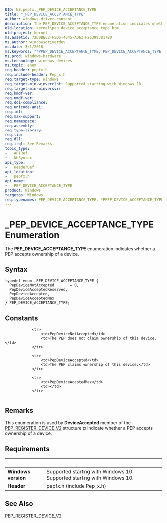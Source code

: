 ```yaml
---
UID: NE:pepfx._PEP_DEVICE_ACCEPTANCE_TYPE
title: "_PEP_DEVICE_ACCEPTANCE_TYPE"
author: windows-driver-content
description: The PEP_DEVICE_ACCEPTANCE_TYPE enumeration indicates whether a PEP accepts ownership of a device.
old-location: kernel\pep_device_acceptance_type.htm
old-project: kernel
ms.assetid: 72D0BEC2-F5D5-4045-AD63-F263993817B0
ms.author: windowsdriverdev
ms.date: 3/1/2018
ms.keywords: "*PPEP_DEVICE_ACCEPTANCE_TYPE, PEP_DEVICE_ACCEPTANCE_TYPE, PEP_DEVICE_ACCEPTANCE_TYPE enumeration [Kernel-Mode Driver Architecture], PepDeviceAccepted, PepDeviceAcceptedMax, PepDeviceAcceptedReserved, PepDeviceNotAccepted, _PEP_DEVICE_ACCEPTANCE_TYPE, kernel.pep_device_acceptance_type, pepfx/PEP_DEVICE_ACCEPTANCE_TYPE, pepfx/PepDeviceAccepted, pepfx/PepDeviceAcceptedMax, pepfx/PepDeviceAcceptedReserved, pepfx/PepDeviceNotAccepted"
ms.prod: windows-hardware
ms.technology: windows-devices
ms.topic: enum
req.header: pepfx.h
req.include-header: Pep_x.h
req.target-type: Windows
req.target-min-winverclnt: Supported starting with Windows 10.
req.target-min-winversvr: 
req.kmdf-ver: 
req.umdf-ver: 
req.ddi-compliance: 
req.unicode-ansi: 
req.idl: 
req.max-support: 
req.namespace: 
req.assembly: 
req.type-library: 
req.lib: 
req.dll: 
req.irql: See Remarks.
topic_type:
-	APIRef
-	kbSyntax
api_type:
-	HeaderDef
api_location:
-	pepfx.h
api_name:
-	PEP_DEVICE_ACCEPTANCE_TYPE
product: Windows
targetos: Windows
req.typenames: PEP_DEVICE_ACCEPTANCE_TYPE, *PPEP_DEVICE_ACCEPTANCE_TYPE
---
```


# _PEP_DEVICE_ACCEPTANCE_TYPE Enumeration
The <b>PEP_DEVICE_ACCEPTANCE_TYPE</b> enumeration indicates whether a PEP accepts ownership of a device.

## Syntax
````
typedef enum _PEP_DEVICE_ACCEPTANCE_TYPE { 
  PepDeviceNotAccepted       = 0,
  PepDeviceAcceptedReserved,
  PepDeviceAccepted,
  PepDeviceAcceptedMax
} PEP_DEVICE_ACCEPTANCE_TYPE;
````

## Constants

<table>
            
                <tr>
                    <td>PepDeviceNotAccepted</td>
                    <td>The PEP does not claim ownership of this device.</td>
                </tr>
            
                <tr>
                    <td>PepDeviceAccepted</td>
                    <td>The PEP claims ownership of this device.</td>
                </tr>
            
                <tr>
                    <td>PepDeviceAceptedMax</td>
                    <td></td>
                </tr>
</table>

## Remarks

This enumeration is used by <b>DeviceAccepted</b> member of the <a href="..\pepfx\ns-pepfx-_pep_register_device_v2.md">PEP_REGISTER_DEVICE_V2</a> structure to indicate whether a PEP accepts ownership of a device.

## Requirements
| &nbsp; | &nbsp; |
| ---- |:---- |
| **Windows version** | Supported starting with Windows 10. Supported starting with Windows 10. |
| **Header** | pepfx.h (include Pep_x.h) |

## See Also

<a href="..\pepfx\ns-pepfx-_pep_register_device_v2.md">PEP_REGISTER_DEVICE_V2</a>